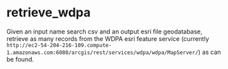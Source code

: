 # retrieve_wdpa

Given an input name search csv and an output esri file geodatabase, retrieve as many records from the WDPA esri feature service (currently `http://ec2-54-204-216-109.compute-1.amazonaws.com:6080/arcgis/rest/services/wdpa/wdpa/MapServer/`) as can be found.
